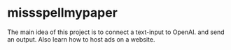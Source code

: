 # missspellmypaper

The main idea of this project is to connect a text-input to OpenAI. and send an output.
Also learn how to host ads on a website.

